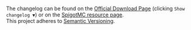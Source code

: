 The changelog can be found on the [Official Download Page](https://frengor.com/UltimateAdvancementAPI/) (clicking `Show changelog ▼`) or on the [SpigotMC resource page](https://www.spigotmc.org/resources/95585/updates).  
This project adheres to [Semantic Versioning](https://semver.org/spec/v2.0.0.html).